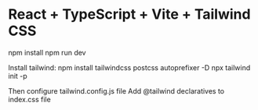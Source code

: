 # React + TypeScript + Vite + Tailwind CSS
npm install
npm run dev

Install tailwind:
npm install tailwindcss postcss autoprefixer -D
npx tailwind init -p

Then configure tailwind.config.js file
Add @tailwind declaratives to index.css file